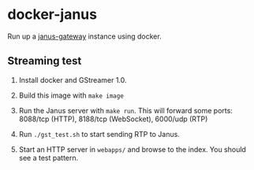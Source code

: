 # docker-janus

Run up a [janus-gateway](https://github.com/meetecho/janus-gateway) instance using docker.

## Streaming test

1. Install docker and GStreamer 1.0.

2. Build this image with `make image`

3. Run the Janus server with `make run`.  This will forward some ports: 8088/tcp (HTTP), 8188/tcp (WebSocket), 6000/udp (RTP)

4. Run `./gst_test.sh` to start sending RTP to Janus.

5. Start an HTTP server in `webapps/` and browse to the index.  You should see a test pattern.
